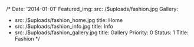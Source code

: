 /*
Date: '2014-01-01'
Featured_img:
  src: /$uploads/fashion.jpg
Gallery:
- src: /$uploads/fashion_home.jpg
  title: Home
- src: /$uploads/fashion_info.jpg
  title: Info
- src: /$uploads/fashion_gallery.jpg
  title: Gallery
Priority: 0
Status: 1
Title: Fashion
*/
